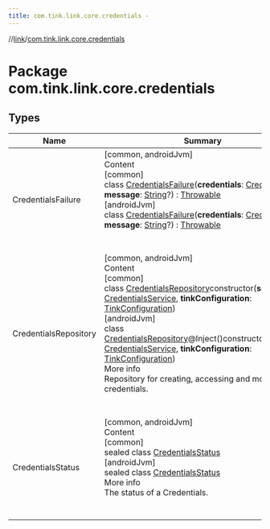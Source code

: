 ```yaml
---
title: com.tink.link.core.credentials -
---
```

//[link](../index.md)/[com.tink.link.core.credentials](index.md)



# Package com.tink.link.core.credentials  


## Types  
  
|  Name|  Summary| 
|---|---|
| <a name="com.tink.link.core.credentials/CredentialsFailure///PointingToDeclaration/"></a>CredentialsFailure| <a name="com.tink.link.core.credentials/CredentialsFailure///PointingToDeclaration/"></a>[common, androidJvm]  <br>Content  <br>[common]  <br>class [CredentialsFailure]([common]-credentials-failure/index.md)(**credentials**: [Credentials](../com.tink.model.credentials/[common]-credentials/index.md), **message**: [String](https://kotlinlang.org/api/latest/jvm/stdlib/kotlin/-string/index.html)?) : [Throwable](https://kotlinlang.org/api/latest/jvm/stdlib/kotlin/-throwable/index.html)  <br>[androidJvm]  <br>class [CredentialsFailure]([android-jvm]-credentials-failure/index.md)(**credentials**: [Credentials](../com.tink.model.credentials/[android-jvm]-credentials/index.md), **message**: [String](https://kotlinlang.org/api/latest/jvm/stdlib/kotlin/-string/index.html)?) : [Throwable](https://kotlinlang.org/api/latest/jvm/stdlib/kotlin/-throwable/index.html)  <br><br><br>
| <a name="com.tink.link.core.credentials/CredentialsRepository///PointingToDeclaration/"></a>CredentialsRepository| <a name="com.tink.link.core.credentials/CredentialsRepository///PointingToDeclaration/"></a>[common, androidJvm]  <br>Content  <br>[common]  <br>class [CredentialsRepository]([common]-credentials-repository/index.md)constructor(**service**: [CredentialsService](../com.tink.service.credentials/[common]-credentials-service/index.md), **tinkConfiguration**: [TinkConfiguration](../com.tink.service.network/[common]-tink-configuration/index.md))  <br>[androidJvm]  <br>class [CredentialsRepository]([android-jvm]-credentials-repository/index.md)@Inject()constructor(**service**: [CredentialsService](../com.tink.service.credentials/[android-jvm]-credentials-service/index.md), **tinkConfiguration**: [TinkConfiguration](../com.tink.service.network/[android-jvm]-tink-configuration/index.md))  <br>More info  <br>Repository for creating, accessing and modifying credentials.  <br><br><br>
| <a name="com.tink.link.core.credentials/CredentialsStatus///PointingToDeclaration/"></a>CredentialsStatus| <a name="com.tink.link.core.credentials/CredentialsStatus///PointingToDeclaration/"></a>[common, androidJvm]  <br>Content  <br>[common]  <br>sealed class [CredentialsStatus]([common]-credentials-status/index.md)  <br>[androidJvm]  <br>sealed class [CredentialsStatus]([android-jvm]-credentials-status/index.md)  <br>More info  <br>The status of a Credentials.  <br><br><br>

